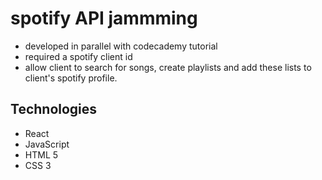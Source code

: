 # spotify API jammming
* developed in parallel with codecademy tutorial
* required a spotify client id
* allow client to search for songs, create playlists and add these lists to client's spotify profile.

## Technologies
* React
* JavaScript
* HTML 5
* CSS 3
